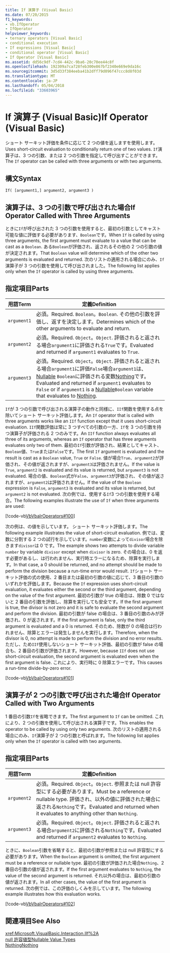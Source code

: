 ```yaml
---
title: If 演算子 (Visual Basic)
ms.date: 07/20/2015
f1_keywords:
- vb.IfOperator
- IfOperator
helpviewer_keywords:
- ternary operators [Visual Basic]
- conditional execution
- If expressions [Visual Basic]
- conditional operator [Visual Basic]
- If Operator [Visual Basic]
ms.assetid: dd56c9df-7cd4-442c-9ba6-20c70ee44c8f
ms.openlocfilehash: 192309a7ca728feb300e867bf2340e669e9da16c
ms.sourcegitcommit: 3d5d33f384eeba41b2dff79d096f47ccc8d8f03d
ms.translationtype: MT
ms.contentlocale: ja-JP
ms.lasthandoff: 05/04/2018
ms.locfileid: "33603965"
---
```

# <a name="if-operator-visual-basic"></a><span data-ttu-id="afb6c-102">If 演算子 (Visual Basic)</span><span class="sxs-lookup"><span data-stu-id="afb6c-102">If Operator (Visual Basic)</span></span>
<span data-ttu-id="afb6c-103">ショート サーキット評価を条件に応じて 2 つの値を返しますを使用します。</span><span class="sxs-lookup"><span data-stu-id="afb6c-103">Uses short-circuit evaluation to conditionally return one of two values.</span></span> <span data-ttu-id="afb6c-104">`If`演算子は、3 つの引数、または 2 つの引数を指定して呼び出すことができます。</span><span class="sxs-lookup"><span data-stu-id="afb6c-104">The `If` operator can be called with three arguments or with two arguments.</span></span>  
  
## <a name="syntax"></a><span data-ttu-id="afb6c-105">構文</span><span class="sxs-lookup"><span data-stu-id="afb6c-105">Syntax</span></span>  
  
```  
If( [argument1,] argument2, argument3 )  
```  
  
## <a name="if-operator-called-with-three-arguments"></a><span data-ttu-id="afb6c-106">演算子は、3 つの引数で呼び出された場合</span><span class="sxs-lookup"><span data-stu-id="afb6c-106">If Operator Called with Three Arguments</span></span>  
 <span data-ttu-id="afb6c-107">ときに`If`が呼び出された 3 つの引数を使用すると、最初の引数としてキャスト可能な値に評価する必要があります、`Boolean`です。</span><span class="sxs-lookup"><span data-stu-id="afb6c-107">When `If` is called by using three arguments, the first argument must evaluate to a value that can be cast as a `Boolean`.</span></span> <span data-ttu-id="afb6c-108">ある`Boolean`が評価され、返されるその他の 2 つの引数の値が決定されます。</span><span class="sxs-lookup"><span data-stu-id="afb6c-108">That `Boolean` value will determine which of the other two arguments is evaluated and returned.</span></span> <span data-ttu-id="afb6c-109">次のリストの適用される場合にのみ、`If`演算子が 3 つの引数を使用して呼び出されました。</span><span class="sxs-lookup"><span data-stu-id="afb6c-109">The following list applies only when the `If` operator is called by using three arguments.</span></span>  
  
## <a name="parts"></a><span data-ttu-id="afb6c-110">指定項目</span><span class="sxs-lookup"><span data-stu-id="afb6c-110">Parts</span></span>  
  
|<span data-ttu-id="afb6c-111">用語</span><span class="sxs-lookup"><span data-stu-id="afb6c-111">Term</span></span>|<span data-ttu-id="afb6c-112">定義</span><span class="sxs-lookup"><span data-stu-id="afb6c-112">Definition</span></span>|  
|---|---|  
|`argument1`|<span data-ttu-id="afb6c-113">必須。</span><span class="sxs-lookup"><span data-stu-id="afb6c-113">Required.</span></span> <span data-ttu-id="afb6c-114">`Boolean`。</span><span class="sxs-lookup"><span data-stu-id="afb6c-114">`Boolean`.</span></span> <span data-ttu-id="afb6c-115">その他の引数を評価し、返すを決定します。</span><span class="sxs-lookup"><span data-stu-id="afb6c-115">Determines which of the other arguments to evaluate and return.</span></span>|  
|`argument2`|<span data-ttu-id="afb6c-116">必須。</span><span class="sxs-lookup"><span data-stu-id="afb6c-116">Required.</span></span> <span data-ttu-id="afb6c-117">`Object`。</span><span class="sxs-lookup"><span data-stu-id="afb6c-117">`Object`.</span></span> <span data-ttu-id="afb6c-118">評価されると返される場合`argument1`に評価される`True`です。</span><span class="sxs-lookup"><span data-stu-id="afb6c-118">Evaluated and returned if `argument1` evaluates to `True`.</span></span>|  
|`argument3`|<span data-ttu-id="afb6c-119">必須。</span><span class="sxs-lookup"><span data-stu-id="afb6c-119">Required.</span></span> <span data-ttu-id="afb6c-120">`Object`。</span><span class="sxs-lookup"><span data-stu-id="afb6c-120">`Object`.</span></span> <span data-ttu-id="afb6c-121">評価されると返される場合`argument1`に評価`False`場合`argument1`は、 [Nullable](../../../visual-basic/programming-guide/language-features/data-types/nullable-value-types.md) `Boolean`に評価される変数[Nothing](../../../visual-basic/language-reference/nothing.md)です。</span><span class="sxs-lookup"><span data-stu-id="afb6c-121">Evaluated and returned if `argument1` evaluates to `False` or if `argument1` is a [Nullable](../../../visual-basic/programming-guide/language-features/data-types/nullable-value-types.md)`Boolean` variable that evaluates to [Nothing](../../../visual-basic/language-reference/nothing.md).</span></span>|  
  
 <span data-ttu-id="afb6c-122">`If`が 3 つの引数で呼び出される演算子の動作と同様に、`IIf`関数を使用する点を除いてショート サーキット評価します。</span><span class="sxs-lookup"><span data-stu-id="afb6c-122">An `If` operator that is called with three arguments works like an `IIf` function except that it uses short-circuit evaluation.</span></span> <span data-ttu-id="afb6c-123">`IIf`関数評価は常に 3 つすべての引数の一方、`If`を 3 つの引数を持つ演算子が評価される 2 つのみです。</span><span class="sxs-lookup"><span data-stu-id="afb6c-123">An `IIf` function always evaluates all three of its arguments, whereas an `If` operator that has three arguments evaluates only two of them.</span></span> <span data-ttu-id="afb6c-124">最初の`If`引数が評価され、結果としてキャスト、`Boolean`値、`True`または`False`です。</span><span class="sxs-lookup"><span data-stu-id="afb6c-124">The first `If` argument is evaluated and the result is cast as a `Boolean` value, `True` or `False`.</span></span> <span data-ttu-id="afb6c-125">値が場合`True`、`argument2`が評価され、その値が返されますが、`argument3`は評価されません。</span><span class="sxs-lookup"><span data-stu-id="afb6c-125">If the value is `True`, `argument2` is evaluated and its value is returned, but `argument3` is not evaluated.</span></span> <span data-ttu-id="afb6c-126">場合の値、`Boolean`式が`False`、`argument3`が評価され、その値が返されますが、`argument2`は評価されません。</span><span class="sxs-lookup"><span data-stu-id="afb6c-126">If the value of the `Boolean` expression is `False`, `argument3` is evaluated and its value is returned, but `argument2` is not evaluated.</span></span> <span data-ttu-id="afb6c-127">次の例では、使用する`If`3 つの引数を使用する場合。</span><span class="sxs-lookup"><span data-stu-id="afb6c-127">The following examples illustrate the use of `If` when three arguments are used:</span></span>  
  
 [!code-vb[VbVbalrOperators#100](../../../visual-basic/language-reference/operators/codesnippet/VisualBasic/if-operator_1.vb)]  
  
 <span data-ttu-id="afb6c-128">次の例は、の値を示しています。 ショート サーキット評価します。</span><span class="sxs-lookup"><span data-stu-id="afb6c-128">The following example illustrates the value of short-circuit evaluation.</span></span> <span data-ttu-id="afb6c-129">例では、変数に分割する 2 つの試行を示しています。`number`変数によって`divisor`場合を除きます`divisor`は 0 です。</span><span class="sxs-lookup"><span data-stu-id="afb6c-129">The example shows two attempts to divide variable `number` by variable `divisor` except when `divisor` is zero.</span></span> <span data-ttu-id="afb6c-130">その場合は、0 を返す必要があるし、は行われません、実行時エラーになるため、除算を実行します。</span><span class="sxs-lookup"><span data-stu-id="afb6c-130">In that case, a 0 should be returned, and no attempt should be made to perform the division because a run-time error would result.</span></span> <span data-ttu-id="afb6c-131">`If`ショート サーキット評価の式の使用、2 番目または最初の引数の値に応じて、3 番目の引数のいずれかを評価します。</span><span class="sxs-lookup"><span data-stu-id="afb6c-131">Because the `If` expression uses short-circuit evaluation, it evaluates either the second or the third argument, depending on the value of the first argument.</span></span> <span data-ttu-id="afb6c-132">最初の引数が true の場合は、除数 0 ではないと 2 番目の引数を評価し、除算を実行しても安全です。</span><span class="sxs-lookup"><span data-stu-id="afb6c-132">If the first argument is true, the divisor is not zero and it is safe to evaluate the second argument and perform the division.</span></span> <span data-ttu-id="afb6c-133">最初の引数が false の場合は、3 番目の引数のみが評価され、0 が返されます。</span><span class="sxs-lookup"><span data-stu-id="afb6c-133">If the first argument is false, only the third argument is evaluated and a 0 is returned.</span></span> <span data-ttu-id="afb6c-134">そのため、除数が 0 の場合は行われません、除算とエラーは発生しませんを実行します。</span><span class="sxs-lookup"><span data-stu-id="afb6c-134">Therefore, when the divisor is 0, no attempt is made to perform the division and no error results.</span></span> <span data-ttu-id="afb6c-135">ただし、ため`IIf`使用しないショート サーキット評価、最初の引数が false の場合も、2 番目の引数が評価されます。</span><span class="sxs-lookup"><span data-stu-id="afb6c-135">However, because `IIf` does not use short-circuit evaluation, the second argument is evaluated even when the first argument is false.</span></span> <span data-ttu-id="afb6c-136">これにより、実行時に 0 除算エラーです。</span><span class="sxs-lookup"><span data-stu-id="afb6c-136">This causes a run-time divide-by-zero error.</span></span>  
  
 [!code-vb[VbVbalrOperators#101](../../../visual-basic/language-reference/operators/codesnippet/VisualBasic/if-operator_2.vb)]  
  
## <a name="if-operator-called-with-two-arguments"></a><span data-ttu-id="afb6c-137">演算子が 2 つの引数で呼び出された場合</span><span class="sxs-lookup"><span data-stu-id="afb6c-137">If Operator Called with Two Arguments</span></span>  
 <span data-ttu-id="afb6c-138">1 番目の引数`If`を省略できます。</span><span class="sxs-lookup"><span data-stu-id="afb6c-138">The first argument to `If` can be omitted.</span></span> <span data-ttu-id="afb6c-139">これにより、2 つの引数を使用して呼び出される演算子です。</span><span class="sxs-lookup"><span data-stu-id="afb6c-139">This enables the operator to be called by using only two arguments.</span></span> <span data-ttu-id="afb6c-140">次のリストの適用される場合にのみ、`If`演算子が 2 つの引数と呼ばれます。</span><span class="sxs-lookup"><span data-stu-id="afb6c-140">The following list applies only when the `If` operator is called with two arguments.</span></span>  
  
## <a name="parts"></a><span data-ttu-id="afb6c-141">指定項目</span><span class="sxs-lookup"><span data-stu-id="afb6c-141">Parts</span></span>  
  
|<span data-ttu-id="afb6c-142">用語</span><span class="sxs-lookup"><span data-stu-id="afb6c-142">Term</span></span>|<span data-ttu-id="afb6c-143">定義</span><span class="sxs-lookup"><span data-stu-id="afb6c-143">Definition</span></span>|  
|---|---|  
|`argument2`|<span data-ttu-id="afb6c-144">必須。</span><span class="sxs-lookup"><span data-stu-id="afb6c-144">Required.</span></span> <span data-ttu-id="afb6c-145">`Object`。</span><span class="sxs-lookup"><span data-stu-id="afb6c-145">`Object`.</span></span> <span data-ttu-id="afb6c-146">参照または null 許容型にする必要があります。</span><span class="sxs-lookup"><span data-stu-id="afb6c-146">Must be a reference or nullable type.</span></span> <span data-ttu-id="afb6c-147">評価され、以外の値に評価された場合に返される`Nothing`です。</span><span class="sxs-lookup"><span data-stu-id="afb6c-147">Evaluated and returned when it evaluates to anything other than `Nothing`.</span></span>|  
|`argument3`|<span data-ttu-id="afb6c-148">必須。</span><span class="sxs-lookup"><span data-stu-id="afb6c-148">Required.</span></span> <span data-ttu-id="afb6c-149">`Object`。</span><span class="sxs-lookup"><span data-stu-id="afb6c-149">`Object`.</span></span> <span data-ttu-id="afb6c-150">評価されると返される場合`argument2`に評価される`Nothing`です。</span><span class="sxs-lookup"><span data-stu-id="afb6c-150">Evaluated and returned if `argument2` evaluates to `Nothing`.</span></span>|  
  
 <span data-ttu-id="afb6c-151">ときに、`Boolean`引数を省略すると、最初の引数が参照または null 許容型にする必要があります。</span><span class="sxs-lookup"><span data-stu-id="afb6c-151">When the `Boolean` argument is omitted, the first argument must be a reference or nullable type.</span></span> <span data-ttu-id="afb6c-152">最初の引数が評価された場合`Nothing`、2 番目の引数の値が返されます。</span><span class="sxs-lookup"><span data-stu-id="afb6c-152">If the first argument evaluates to `Nothing`, the value of the second argument is returned.</span></span> <span data-ttu-id="afb6c-153">それ以外の場合は、最初の引数の値が返されます。</span><span class="sxs-lookup"><span data-stu-id="afb6c-153">In all other cases, the value of the first argument is returned.</span></span> <span data-ttu-id="afb6c-154">次の例では、この評価のしくみを示しています。</span><span class="sxs-lookup"><span data-stu-id="afb6c-154">The following example illustrates how this evaluation works.</span></span>  
  
 [!code-vb[VbVbalrOperators#102](../../../visual-basic/language-reference/operators/codesnippet/VisualBasic/if-operator_3.vb)]  
  
## <a name="see-also"></a><span data-ttu-id="afb6c-155">関連項目</span><span class="sxs-lookup"><span data-stu-id="afb6c-155">See Also</span></span>  
 <xref:Microsoft.VisualBasic.Interaction.IIf%2A>  
 [<span data-ttu-id="afb6c-156">null 許容値型</span><span class="sxs-lookup"><span data-stu-id="afb6c-156">Nullable Value Types</span></span>](../../../visual-basic/programming-guide/language-features/data-types/nullable-value-types.md)  
 [<span data-ttu-id="afb6c-157">Nothing</span><span class="sxs-lookup"><span data-stu-id="afb6c-157">Nothing</span></span>](../../../visual-basic/language-reference/nothing.md)
